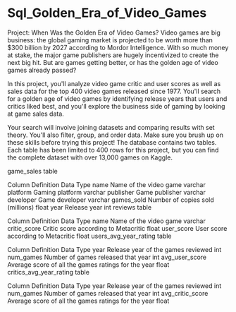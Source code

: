 # Sql_Golden_Era_of_Video_Games
Project: When Was the Golden Era of Video Games?
Video games are big business: the global gaming market is projected to be worth more than $300 billion by 2027 according to Mordor Intelligence. With so much money at stake, the major game publishers are hugely incentivized to create the next big hit. But are games getting better, or has the golden age of video games already passed?

In this project, you'll analyze video game critic and user scores as well as sales data for the top 400 video games released since 1977. You'll search for a golden age of video games by identifying release years that users and critics liked best, and you'll explore the business side of gaming by looking at game sales data.

Your search will involve joining datasets and comparing results with set theory. You'll also filter, group, and order data. Make sure you brush up on these skills before trying this project! The database contains two tables. Each table has been limited to 400 rows for this project, but you can find the complete dataset with over 13,000 games on Kaggle.

game_sales table

Column	Definition	Data Type
name	Name of the video game	varchar
platform	Gaming platform	varchar
publisher	Game publisher	varchar
developer	Game developer	varchar
games_sold	Number of copies sold (millions)	float
year	Release year	int
reviews table

Column	Definition	Data Type
name	Name of the video game	varchar
critic_score	Critic score according to Metacritic	float
user_score	User score according to Metacritic	float
users_avg_year_rating table

Column	Definition	Data Type
year	Release year of the games reviewed	int
num_games	Number of games released that year	int
avg_user_score	Average score of all the games ratings for the year	float
critics_avg_year_rating table

Column	Definition	Data Type
year	Release year of the games reviewed	int
num_games	Number of games released that year	int
avg_critic_score	Average score of all the games ratings for the year	float
